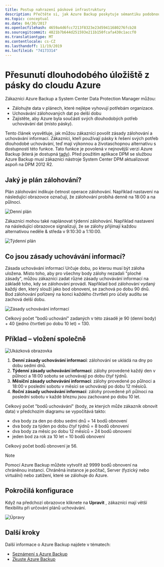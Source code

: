 ```yaml
---
title: Postup nahrazení páskové infrastruktury
description: Přečtěte si, jak Azure Backup poskytuje sémantiku podobnou pásce, která vám umožní zálohovat a obnovovat data v Azure.
ms.topic: conceptual
ms.date: 04/30/2017
ms.openlocfilehash: 4659a4d6fcc7213f8323e23d59411680276fcb28
ms.sourcegitcommit: 4821b7b644d251593e211b150fcafa430c1accf0
ms.translationtype: MT
ms.contentlocale: cs-CZ
ms.lasthandoff: 11/19/2019
ms.locfileid: "74173314"
---
```

# <a name="move-your-long-term-storage-from-tape-to-the-azure-cloud"></a>Přesunutí dlouhodobého úložiště z pásky do cloudu Azure

Zákazníci Azure Backup a System Center Data Protection Manager můžou:

* Zálohujte data v plánech, které nejlépe vyhovují potřebám organizace.
* Uchovávání zálohovaných dat po delší dobu
* Zajistěte, aby Azure byla součástí svých dlouhodobých potřeb uchovávání dat (místo pásky).

Tento článek vysvětluje, jak můžou zákazníci povolit zásady zálohování a uchovávání informací. Zákazníci, kteří používají pásky k řešení svých potřeb dlouhodobé uchovávání, teď mají výkonnou a životaschopnou alternativu s dostupností této funkce. Tato funkce je povolená v nejnovější verzi Azure Backup (která je dostupná [tady](https://aka.ms/azurebackup_agent)). Před použitím aplikace DPM se službou Azure Backup musí zákazníci nástroje System Center DPM aktualizovat aspoň na DPM 2012 R2.

## <a name="what-is-the-backup-schedule"></a>Jaký je plán zálohování?

Plán zálohování indikuje četnost operace zálohování. Například nastavení na následující obrazovce označují, že zálohování probíhá denně na 18:00 a na půlnoci.

![Denní plán](./media/backup-azure-backup-cloud-as-tape/dailybackupschedule.png)

Zákazníci mohou také naplánovat týdenní zálohování. Například nastavení na následující obrazovce signalizují, že se zálohy přijímají každou alternativou neděle & středa v 9:10:30 a 1:10:00.

![Týdenní plán](./media/backup-azure-backup-cloud-as-tape/weeklybackupschedule.png)

## <a name="what-is-the-retention-policy"></a>Co jsou zásady uchovávání informací?

Zásada uchovávání informací Určuje dobu, po kterou musí být záloha uložena. Místo toho, aby pro všechny body zálohy nezadali "ploché zásady", můžou zákazníci zadat různé zásady uchovávání informací na základě toho, kdy se zálohování provádí. Například bod zálohování vydaný každý den, který slouží jako bod obnovení, se zachová po dobu 90 dnů. Bod zálohování pořízený na konci každého čtvrtletí pro účely auditu se zachová delší dobu.

![Zásady uchovávání informací](./media/backup-azure-backup-cloud-as-tape/retentionpolicy.png)

Celkový počet "bodů uchování" zadaných v této zásadě je 90 (denní body) + 40 (jedno čtvrtletí po dobu 10 let) = 130.

## <a name="example--putting-both-together"></a>Příklad – vložení společně

![Ukázková obrazovka](./media/backup-azure-backup-cloud-as-tape/samplescreen.png)

1. **Denní zásady uchovávání informací**: zálohování se ukládá na dny po dobu sedmi dnů.
2. **Týdenní zásady uchovávání informací**: zálohy provedené každý den v půlnoci a 18:00 sobotu se uchovávají po dobu čtyř týdnů.
3. **Měsíční zásady uchovávání informací**: zálohy provedené po půlnoci a 18:00 v poslední sobotu v měsíci se uchovávají po dobu 12 měsíců.
4. **Roční zásady uchovávání informací**: zálohy provedené při půlnoci na poslední sobotu v každé březnu jsou zachované po dobu 10 let.

Celkový počet "bodů uchovávání" (body, ze kterých může zákazník obnovit data) v předchozím diagramu se vypočítává takto:

* dva body za den po dobu sedmi dnů = 14 bodů obnovení
* dva body za týden po dobu čtyř týdnů = 8 bodů obnovení
* dva body za měsíc po dobu 12 měsíců = 24 bodů obnovení
* jeden bod za rok za 10 let = 10 bodů obnovení

Celkový počet bodů obnovení je 56.

> [!NOTE]
> Pomocí Azure Backup můžete vytvořit až 9999 bodů obnovení na chráněnou instanci. Chráněná instance je počítač, Server (fyzický nebo virtuální) nebo zatížení, které se zálohuje do Azure.
>

## <a name="advanced-configuration"></a>Pokročilá konfigurace

Když na předchozí obrazovce kliknete na **Upravit** , zákazníci mají větší flexibilitu při určování plánů uchovávání.

![Úpravy](./media/backup-azure-backup-cloud-as-tape/modify.png)

## <a name="next-steps"></a>Další kroky

Další informace o Azure Backup najdete v tématech:

* [Seznámení s Azure Backup](backup-introduction-to-azure-backup.md)
* [Zkuste Azure Backup](backup-try-azure-backup-in-10-mins.md)
